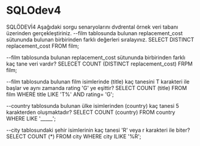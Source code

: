 # SQLOdev4
SQLÖDEVİ4
Aşağıdaki sorgu senaryolarını dvdrental örnek veri tabanı üzerinden gerçekleştiriniz.
--film tablosunda bulunan replacement_cost sütununda bulunan birbirinden farklı değerleri sıralayınız.
SELECT DISTINCT replacement_cost FROM film;

--film tablosunda bulunan replacement_cost sütununda birbirinden farklı kaç tane veri vardır?
SELECET COUNT (DISTINCT replacement_cost) FRPM film;

--film tablosunda bulunan film isimlerinde (title) kaç tanesini T karakteri ile başlar ve aynı zamanda rating 'G' ye eşittir?
SELECT COUNT (title) FROM film
WHERE title LIKE 'T%' AND rating= 'G';

--country tablosunda bulunan ülke isimlerinden (country) kaç tanesi 5 karakterden oluşmaktadır?
SELECT COUNT (country) FROM country 
WHERE LIKE '_____';

--city tablosundaki şehir isimlerinin kaç tanesi 'R' veya r karakteri ile biter?
SELECT COUNT (*) FROM city
WHERE city ILIKE '%R';
